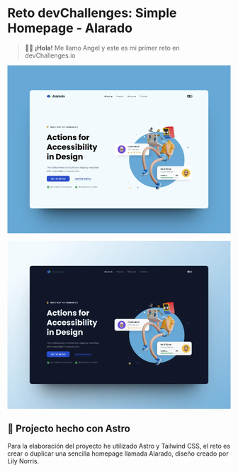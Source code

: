 # Reto devChallenges: Simple Homepage - Alarado

> 🧑‍🚀 **¡Hola!** Me llamo Angel y este es mi primer reto en devChallenges.io

![alarado-light](https://raw.githubusercontent.com/steeldragon8/alarado-devChallenges/main/public/shot_light.webp)

![alarado-dark](https://raw.githubusercontent.com/steeldragon8/alarado-devChallenges/main/public/shots_dark.webp)

## 🚀 Projecto hecho con Astro

Para la elaboración del proyecto he utilizado Astro y Tailwind CSS, el reto es crear o duplicar una sencilla homepage llamada Alarado, diseño creado por Lily Norris.
